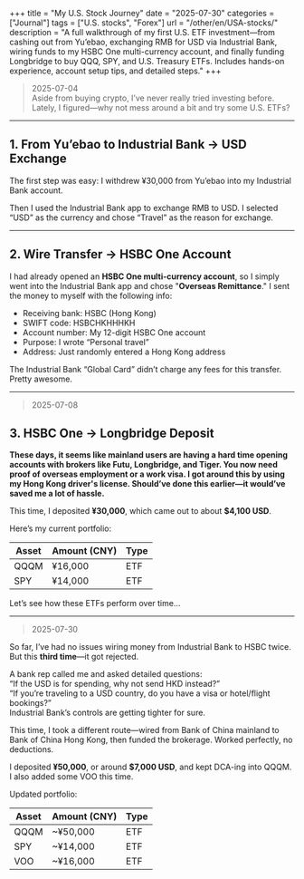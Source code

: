 +++
title = "My U.S. Stock Journey"
date = "2025-07-30"
categories = ["Journal"]
tags = ["U.S. stocks", "Forex"]
url = "/other/en/USA-stocks/"
description = "A full walkthrough of my first U.S. ETF investment—from cashing out from Yu’ebao, exchanging RMB for USD via Industrial Bank, wiring funds to my HSBC One multi-currency account, and finally funding Longbridge to buy QQQ, SPY, and U.S. Treasury ETFs. Includes hands-on experience, account setup tips, and detailed steps."
+++

> 2025-07-04  
> Aside from buying crypto, I’ve never really tried investing before. Lately, I figured—why not mess around a bit and try some U.S. ETFs?

---

## 1. From Yu’ebao to Industrial Bank → USD Exchange

The first step was easy: I withdrew ¥30,000 from Yu’ebao into my Industrial Bank account.

Then I used the Industrial Bank app to exchange RMB to USD. I selected “USD” as the currency and chose “Travel” as the reason for exchange.

---

## 2. Wire Transfer → HSBC One Account

I had already opened an **HSBC One multi-currency account**, so I simply went into the Industrial Bank app and chose "**Overseas Remittance**." I sent the money to myself with the following info:

- Receiving bank: HSBC (Hong Kong)
- SWIFT code: HSBCHKHHHKH
- Account number: My 12-digit HSBC One account
- Purpose: I wrote “Personal travel”
- Address: Just randomly entered a Hong Kong address

The Industrial Bank “Global Card” didn’t charge any fees for this transfer. Pretty awesome.

---

> 2025-07-08

## 3. HSBC One → Longbridge Deposit

**These days, it seems like mainland users are having a hard time opening accounts with brokers like Futu, Longbridge, and Tiger. You now need proof of overseas employment or a work visa. I got around this by using my Hong Kong driver's license. Should’ve done this earlier—it would’ve saved me a lot of hassle.**

This time, I deposited **¥30,000**, which came out to about **$4,100 USD**.

Here’s my current portfolio:

| Asset  | Amount (CNY) | Type |
|--------|--------------|------|
| QQQM   | ¥16,000      | ETF  |
| SPY    | ¥14,000      | ETF  |

Let’s see how these ETFs perform over time...

---

> 2025-07-30

So far, I’ve had no issues wiring money from Industrial Bank to HSBC twice. But this **third time**—it got rejected.

A bank rep called me and asked detailed questions:  
“If the USD is for spending, why not send HKD instead?”  
“If you’re traveling to a USD country, do you have a visa or hotel/flight bookings?”  
Industrial Bank’s controls are getting tighter for sure.

This time, I took a different route—wired from Bank of China mainland to Bank of China Hong Kong, then funded the brokerage. Worked perfectly, no deductions.

I deposited **¥50,000**, or around **$7,000 USD**, and kept DCA-ing into QQQM. I also added some VOO this time.

Updated portfolio:

| Asset  | Amount (CNY) | Type |
|--------|--------------|------|
| QQQM   | ~¥50,000     | ETF  |
| SPY    | ~¥14,000     | ETF  |
| VOO    | ~¥16,000     | ETF  |

